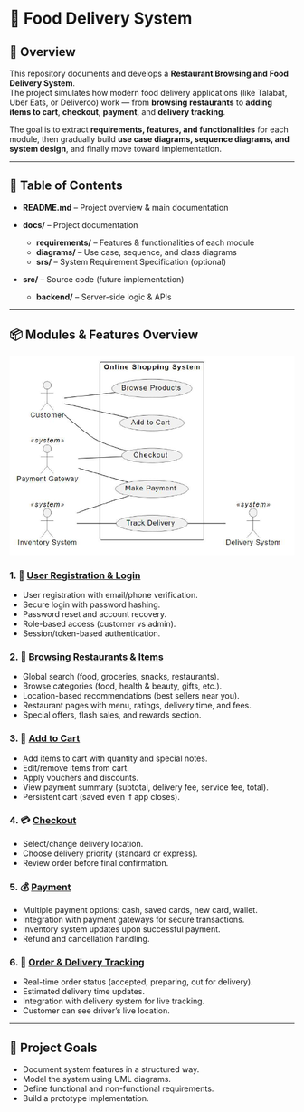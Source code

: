 # 🍴 Food Delivery System

## 📌 Overview
This repository documents and develops a **Restaurant Browsing and Food Delivery System**.  
The project simulates how modern food delivery applications (like Talabat, Uber Eats, or Deliveroo) work — from **browsing restaurants** to **adding items to cart**, **checkout**, **payment**, and **delivery tracking**.  

The goal is to extract **requirements, features, and functionalities** for each module, then gradually build **use case diagrams, sequence diagrams, and system design**, and finally move toward implementation.

---

## 📑 Table of Contents

- **README.md** – Project overview & main documentation  

- **docs/** – Project documentation  
  - **requirements/** – Features & functionalities of each module  
  - **diagrams/** – Use case, sequence, and class diagrams  
  - **srs/** – System Requirement Specification (optional)  

- **src/** – Source code (future implementation)  
  - **backend/** – Server-side logic & APIs    

---
## 📦 Modules & Features Overview

![online shopping system use case](/docs/requirements/images/use-case.png)

### 1. 🔐 [User Registration & Login](/docs/requirements/01-login-registeration.md)
- User registration with email/phone verification.  
- Secure login with password hashing.  
- Password reset and account recovery.  
- Role-based access (customer vs admin).  
- Session/token-based authentication.  

### 2. 🍴 [Browsing Restaurants & Items](/docs/requirements/02-browsing.md)
- Global search (food, groceries, snacks, restaurants).  
- Browse categories (food, health & beauty, gifts, etc.).  
- Location-based recommendations (best sellers near you).  
- Restaurant pages with menu, ratings, delivery time, and fees.  
- Special offers, flash sales, and rewards section.  

### 3. 🛒 [Add to Cart](/docs/requirements/03-add-to-cart.md)
- Add items to cart with quantity and special notes.  
- Edit/remove items from cart.  
- Apply vouchers and discounts.  
- View payment summary (subtotal, delivery fee, service fee, total).  
- Persistent cart (saved even if app closes).  

### 4. 💳 [Checkout](/docs/requirements/04-checkout.md)
- Select/change delivery location.  
- Choose delivery priority (standard or express).  
- Review order before final confirmation.  

### 5. 💰 [Payment](/docs/requirements/05-payment.md)
- Multiple payment options: cash, saved cards, new card, wallet.  
- Integration with payment gateways for secure transactions.  
- Inventory system updates upon successful payment.  
- Refund and cancellation handling.  

### 6. 🛵 [Order & Delivery Tracking](/docs/requirements/06-delivery-tracking.md)
- Real-time order status (accepted, preparing, out for delivery).  
- Estimated delivery time updates.  
- Integration with delivery system for live tracking.  
- Customer can see driver’s live location.  



---

## 🎯 Project Goals
- Document system features in a structured way.  
- Model the system using UML diagrams.  
- Define functional and non-functional requirements.  
- Build a prototype implementation.  



